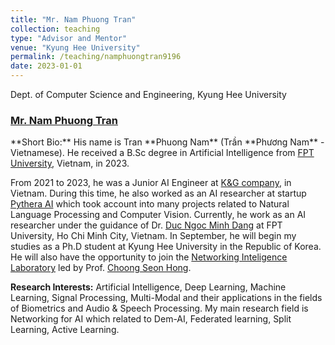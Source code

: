 ```yaml
---
title: "Mr. Nam Phuong Tran"
collection: teaching
type: "Advisor and Mentor"
venue: "Kyung Hee University"
permalink: /teaching/namphuongtran9196
date: 2023-01-01
---
```


Dept. of Computer Science and Engineering, Kyung Hee University

<h3>
<a href="https://tpnam0901.github.io/">
Mr. Nam Phuong Tran
</a>
</h3>
**Short Bio:** His name is Tran **Phuong Nam**  (Trần **Phương Nam** - Vietnamese). He received a B.Sc degree in Artificial Intelligence from <a href="https://uni.fpt.edu.vn/en-US/home">FPT University</a>, Vietnam, in 2023.

From 2021 to 2023, he was a Junior AI Engineer at <a href="http://www.kng.vn/">K&G company</a>, in Vietnam. During this time, he also worked as an AI researcher at startup <a href="https://www.linkedin.com/company/pythera-ai/about/">Pythera AI</a> which took account into many projects related to Natural Language Processing and Computer Vision. Currently, he work as an AI researcher under the guidance of Dr. <a href="https://dnmduc.github.io/">Duc Ngoc Minh Dang</a> at FPT University, Ho Chi Minh City, Vietnam. In September, he will begin my studies as a Ph.D student at Kyung Hee University in the Republic of Korea. He will also have the opportunity to join the <a href="http://networking.khu.ac.kr/"> Networking Inteligence Laboratory</a> led by Prof. <a href="https://scholar.google.com/citations?user=oKANWloAAAAJ">Choong Seon Hong</a>.

**Research Interests:** Artificial Intelligence, Deep Learning, Machine Learning, Signal Processing, Multi-Modal and their applications in the fields of Biometrics and Audio & Speech Processing. My main research field is Networking for AI which related to Dem-AI, Federated learning, Split Learning, Active Learning.
